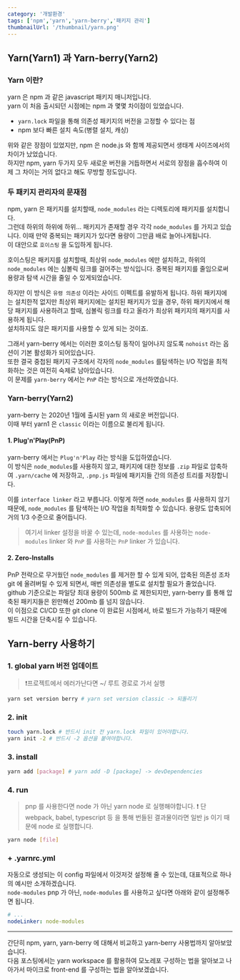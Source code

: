 ```yaml
---
category: '개발환경'
tags: ['npm','yarn','yarn-berry','패키지 관리']
thumbnailUrl: '/thumbnail/yarn.png'
---
```


## Yarn(Yarn1) 과 Yarn-berry(Yarn2)

### Yarn 이란?

yarn 은 npm 과 같은 javascript 패키지 매니저입니다.   
yarn 이 처음 출시되던 시점에는 npm 과 몇몇 차이점이 있었습니다.

- `yarn.lock` 파일을 통해 의존성 패키지의 버전을 고정할 수 있다는 점
- npm 보다 빠른 설치 속도(병렬 설치, 캐싱)

위와 같은 장점이 있었지만, npm 은 node.js 와 함께 제공되면서 생태계 사이즈에서의 차이가 났었습니다.   
하지만 npm, yarn  두가지 모두 새로운 버전을 거듭하면서 서로의 장점을 흡수하여 이제 그 차이는 거의 없다고 해도 무방할 정도입니다.

### 두 패키지 관리자의 문재점

npm, yarn 은 패키지를 설치할때, `node_modules` 라는 디렉토리에 패키지를 설치합니다.   
그런데 하위의 하위에 하위... 패키지가 존재할 경우 각각 `node_modules` 를 가지고 있습니다. 이때 만약 중복되는 패키지가 있다면 용량이 그만큼 배로 늘어나게됩니다.   
이 대안으로 `호이스팅` 을 도입하게 됩니다.

호이스팅은 패키지를 설치할때, 최상위 `node_modules` 에만 설치하고, 하위의 `node_modules` 에는 심볼릭 링크를 걸어주는 방식입니다. 중복된 패키지를 줄임으로써 용량과 탐색 시간을 줄일 수 있게되었습니다.

하지만 이 방식은 `유령 의존성` 이라는 사이드 이펙트를 유발하게 됩니다. 하위 패키지에는 설치한적 없지만 최상위 패키지에는 설치된 패키지가 있을 경우, 하위 패키지에서 해당 패키지를 사용하려고 할때, 심볼릭 링크를 타고 올라가 최상위 패키지의 패키지를 사용하게 됩니다.   
설치하지도 않은 패키지를 사용할 수 있게 되는 것이죠.

그래서 yarn-berry 에서는 이러한 호이스팅 동작이 일어나지 않도록 `nohoist` 라는 옵션이 기본 활성화가 되어있습니다.   
또한 결국 중첩된 패키지 구조에서 각자의 `node_modules` 를탐색하는 I/O 작업을 최적화하는 것은 여전히 숙제로 남아있습니다.   
이 문제를 `yarn-berry` 에서는 `PnP` 라는 방식으로 개선하였습니다.

### Yarn-berry(Yarn2)

yarn-berry 는 2020년 1월에 출시된 yarn 의 새로운 버전입니다.   
이때 부터 yarn1 은 `classic` 이라는 이름으로 불리게 됩니다.

#### 1. Plug'n'Play(PnP)

yarn-berry 에서는 `Plug'n'Play` 라는 방식을 도입하였습니다.   
이 방식은 `node_modules`를 사용하지 않고, 패키지에 대한 정보를 `.zip` 파일로 압축하여 `.yarn/cache` 에 저장하고, `.pnp.js` 파일에 패키지들 간의 의존성 트리를 저장합니다.

이를 `interface linker` 라고 부릅니다. 이렇게 하면 `node_modules` 를 사용하지 않기 때문에, `node_modules` 를 탐색하는 I/O 작업을 최적화할 수 있습니다. 용량도 압축되어 거의 1/3 수준으로 줄어듭니다.

> 여기서 linker 설정을 바꿀 수 있는데, `node-modules` 를 사용하는 `node-modules` linker 와 `PnP` 를 사용하는 `PnP` linker 가 있습니다.

#### 2. Zero-Installs

PnP 전략으로 무거웠던 `node_modules` 를 제거한 할 수 있게 되어, 압축된 의존성 조차 git 에 올려버릴 수 있게 되면서, 매번 의존성을 별도로 설치할 필요가 줄었습니다.   
github 기준으로는 파일당 최대 용량이 500mb 로 제한되지만, yarn-berry 를 통해 압축된 패키지들은 왼만해선 200mb 를 넘지 않습니다.   
이 이점으로 CI/CD 또한 git clone 이 완료된 시점에서, 바로 빌드가 가능하기 때문에 빌드 시간을 단축시킬 수 있습니다.

## Yarn-berry 사용하기

### 1. global yarn 버전 업데이트

> ❗️프로젝트에서 에러가난다면 ~/ 루트 경로로 가서 실행

```bash
yarn set version berry # yarn set version classic -> 되돌리기
```

### 2. init

```bash
touch yarn.lock # 반드시 init 전 yarn.lock 파일이 있어야합니다.
yarn init -2 # 반드시 -2 옵션을 붙여야합니다.
```

### 3. install

```bash
yarn add [package] # yarn add -D [package] -> devDependencies
```

### 4. run

> pnp 를 사용한다면 node 가 아닌 yarn node 로 실행해야합니다.
> ❗️ 단 webpack, babel, typescript 등 을 통해 번들된 결과물이라면 일반 js 이기 때문에 node 로 실행합니다.

```bash
yarn node [file]
```

### + .yarnrc.yml

자동으로 생성되는 이 config 파일에서 이것저것 설정해 줄 수 있는데, 대표적으로 하나의 예시만 소개하겠습니다.   
`node-modules` pnp 가 아닌, `node-modules` 를 사용하고 싶다면 아래와 같이 설정해주면 됩니다.

```yml
# ...
nodeLinker: node-modules
```

---

간단히 npm, yarn, yarn-berry 에 대해서 비교하고 yarn-berry 사용법까지 알아보았습니다.   
다음 포스팅에서는 yarn workspace 를 활용하여 모노레포 구성하는 법을 알아보고 나아가서 마이크로 front-end 를 구성하는 법을 알아보겠습니다.